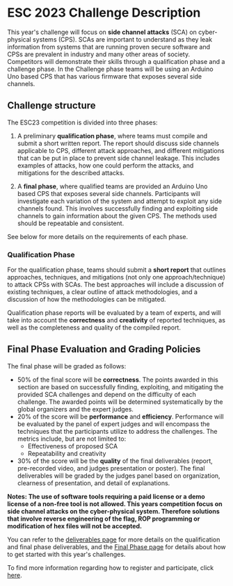 ESC 2023 Challenge Description
==============================

This year's challenge will focus on **side channel attacks** (SCA) on cyber-physical systems (CPS). SCAs are important to understand as they leak information from systems that are running proven secure software and CPSs are prevalent in industry and many other areas of society. Competitors will demonstrate their skills through a qualification phase and a challenge phase. In the Challenge phase teams will be using an Arduino Uno based CPS that has various firmware that exposes several side channels.

## Challenge structure

The ESC23 competition is divided into three phases:

1. A preliminary **qualification phase**, where teams must compile and submit a short written report. The report should discuss side channels applicable to CPS, different attack approaches, and different mitigations that can be put in place to prevent side channel leakage. This includes examples of attacks, how one could perform the attacks, and mitigations for the described attacks.

2. A **final phase**, where qualified teams are provided an Arduino Uno based CPS that exposes several side channels. Participants will investigate each variation of the system and attempt to exploit any side channels found. This involves successfully finding and exploiting side channels to gain information about the given CPS. The methods used should be repeatable and consistent.
 

See below for more details on the requirements of each phase.


### Qualification Phase

For the qualification phase, teams should submit a **short report** that outlines approaches, techniques, and mitigations (not only one approach/technique) to attack CPSs with SCAs. The best approaches will include a discussion of existing techniques, a clear outline of attack methodologies, and a discussion of how the methodologies can be mitigated.

Qualification phase reports will be evaluated by a team of experts, and will take into account the **correctness** and **creativity** of reported techniques, as well as the completeness and quality of the compiled report.

## Final Phase Evaluation and Grading Policies

The final phase will be graded as follows:
- 50% of the final score will be **correctness**. The points awarded in this section are based on successfully finding, exploiting, and  mitigating the provided SCA challenges and depend on the difficulty of each challenge. The awarded points will be determined systematically by the global organizers and the expert judges. 
- 20% of the score will be **performance** and **efficiency**. Performance will be evaluated by the panel of expert judges and will encompass the techniques that the participants utilize to address the challenges. The metrics include, but are not limited to:
    - Effectiveness of proposed SCA
    - Repeatability and creativity
- 30% of the score will be the **quality** of the final deliverables (report, pre-recorded video, and judges presentation or poster). The final deliverables will be graded by the judges panel based on organization, clearness of presentation, and detail of explanations.

 **Notes: 
 The use of software tools requiring a paid license or a demo license of a non-free tool is not allowed.
 This years competition focus on side channel attacks on the cyber-physical system. Therefore solutions that involve reverse engineering of the flag, ROP programming or modification of hex files will not be accepted.**


You can refer to the [deliverables page](deliverables.md) for more details on the qualification and final phase deliverables, and the [Final Phase page](Final_Phase.md) for details about how to get started with this year's challenges.  

To find more information regarding how to register and participate, click [here](logistics.md).
